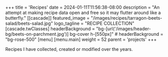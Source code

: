 +++
title = 'Recipes'
date = 2024-01-11T11:56:38-08:00
description = "An attempt at making recipe data open and free so it may flutter around like a butterfly."
[[cascade]]
  featured_image = "/images/recipes/tarragon-beets-salad/beets-salad.jpg"
  logo_tagline = "RECIPE COLLECTION"
  [cascade.twClasses]
    headerBackground = "bg-[url('/images/header-bg/beets-on-parchment.jpg')] bg-cover h-[550px]"
    # headerBackground = "bg-rose-500"
[menu]
 [menu.main]
  weight = 52
  parent = 'projects'
+++

Recipes I have collected, created or modified over the years.

<!-- I get very frustrated by the recipe websites out there today. The ones that dominate in the search results are usually SEO over-engineered pages with too-long content describing all sorts of different things you really don't care about, with too many confusing ads mixed-in. -->
